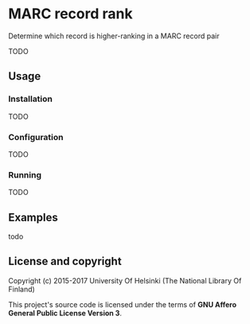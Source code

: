# MARC record rank

Determine which record is higher-ranking in a MARC record pair

TODO

## Usage

### Installation

TODO

### Configuration

TODO

### Running

TODO

## Examples

todo

## License and copyright

Copyright (c) 2015-2017 University Of Helsinki (The National Library Of Finland)

This project's source code is licensed under the terms of **GNU Affero General Public License Version 3**.
